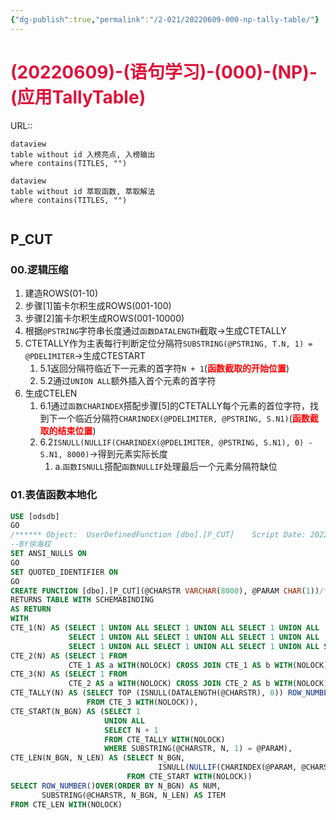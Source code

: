 ```yaml
---
{"dg-publish":true,"permalink":"/2-021/20220609-000-np-tally-table/"}
---
```



# <font color=#DC143C>(20220609)-(语句学习)-(000)-(NP)-(应用TallyTable)</font>
URL:: 

```
dataview
table without id 入榜亮点, 入榜输出
where contains(TITLES, "")
```

```
dataview
table without id 萃取函数, 萃取解法
where contains(TITLES, "")
```

```toc
```

## P_CUT

### 00.逻辑压缩
1. 建造ROWS(01-10)
2. 步骤[1]笛卡尔积生成ROWS(001-100)
3. 步骤[2]笛卡尔积生成ROWS(001-10000)
4. 根据`@PSTRING`字符串长度通过`函数DATALENGTH`截取→生成CTETALLY
5. CTETALLY作为主表每行判断定位分隔符`SUBSTRING(@PSTRING, T.N, 1) = @PDELIMITER`→生成CTESTART
    1. 5.1返回分隔符临近下一元素的首字符`N + 1`(<strong><font color=#FF0000>函数截取的开始位置</font></strong>)
    2. 5.2通过`UNION ALL`额外插入首个元素的首字符
6. 生成CTELEN
    1. 6.1通过`函数CHARINDEX`搭配步骤[5]的CTETALLY每个元素的首位字符，找到下一个临近分隔符`CHARINDEX(@PDELIMITER, @PSTRING, S.N1)`(<strong><font color=#FF0000>函数截取的结束位置</font></strong>)
    2. 6.2`ISNULL(NULLIF(CHARINDEX(@PDELIMITER, @PSTRING, S.N1), 0) - S.N1, 8000)`→得到元素实际长度
        1. a.`函数ISNULL`搭配`函数NULLIF`处理最后一个元素分隔符缺位

### 01.表值函数本地化
```SQL
USE [odsdb]
GO
/****** Object:  UserDefinedFunction [dbo].[P_CUT]    Script Date: 2022/6/9 09:39:29 ******/
--BY徐海权
SET ANSI_NULLS ON
GO
SET QUOTED_IDENTIFIER ON
GO
CREATE FUNCTION [dbo].[P_CUT](@CHARSTR VARCHAR(8000), @PARAM CHAR(1))/*避免使用(MAX DATA-TYPES)*/
RETURNS TABLE WITH SCHEMABINDING
AS RETURN
WITH
CTE_1(N) AS (SELECT 1 UNION ALL SELECT 1 UNION ALL SELECT 1 UNION ALL
             SELECT 1 UNION ALL SELECT 1 UNION ALL SELECT 1 UNION ALL
             SELECT 1 UNION ALL SELECT 1 UNION ALL SELECT 1 UNION ALL SELECT 1),
CTE_2(N) AS (SELECT 1 FROM
             CTE_1 AS a WITH(NOLOCK) CROSS JOIN CTE_1 AS b WITH(NOLOCK)),
CTE_3(N) AS (SELECT 1 FROM
             CTE_2 AS a WITH(NOLOCK) CROSS JOIN CTE_2 AS b WITH(NOLOCK)),
CTE_TALLY(N) AS (SELECT TOP (ISNULL(DATALENGTH(@CHARSTR), 0)) ROW_NUMBER()OVER(ORDER BY(SELECT NULL))
                 FROM CTE_3 WITH(NOLOCK)),
CTE_START(N_BGN) AS (SELECT 1
                     UNION ALL
                     SELECT N + 1
                     FROM CTE_TALLY WITH(NOLOCK)
                     WHERE SUBSTRING(@CHARSTR, N, 1) = @PARAM),
CTE_LEN(N_BGN, N_LEN) AS (SELECT N_BGN,
                                 ISNULL(NULLIF(CHARINDEX(@PARAM, @CHARSTR, N_BGN), 0) - N_BGN, 8888)
                          FROM CTE_START WITH(NOLOCK))
SELECT ROW_NUMBER()OVER(ORDER BY N_BGN) AS NUM,
       SUBSTRING(@CHARSTR, N_BGN, N_LEN) AS ITEM
FROM CTE_LEN WITH(NOLOCK)
```